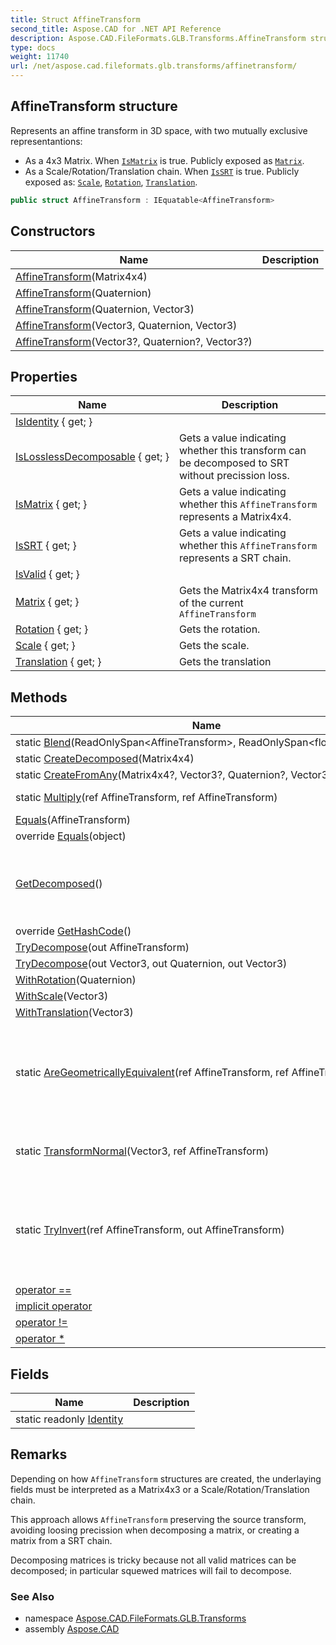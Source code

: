 ```yaml
---
title: Struct AffineTransform
second_title: Aspose.CAD for .NET API Reference
description: Aspose.CAD.FileFormats.GLB.Transforms.AffineTransform struct. Represents an affine transform in 3D space with two mutually exclusive representantions
type: docs
weight: 11740
url: /net/aspose.cad.fileformats.glb.transforms/affinetransform/
---
```

## AffineTransform structure

Represents an affine transform in 3D space, with two mutually exclusive representantions:

* As a 4x3 Matrix. When [`IsMatrix`](./ismatrix/) is true. Publicly exposed as [`Matrix`](./matrix/).
* As a Scale/Rotation/Translation chain. When [`IsSRT`](./issrt/) is true. Publicly exposed as: [`Scale`](./scale/), [`Rotation`](./rotation/), [`Translation`](./translation/).

```csharp
public struct AffineTransform : IEquatable<AffineTransform>
```

## Constructors

| Name | Description |
| --- | --- |
| [AffineTransform](affinetransform/#constructor_1)(Matrix4x4) |  |
| [AffineTransform](affinetransform/#constructor_2)(Quaternion) |  |
| [AffineTransform](affinetransform/#constructor_3)(Quaternion, Vector3) |  |
| [AffineTransform](affinetransform/#constructor_4)(Vector3, Quaternion, Vector3) |  |
| [AffineTransform](affinetransform/#constructor)(Vector3?, Quaternion?, Vector3?) |  |

## Properties

| Name | Description |
| --- | --- |
| [IsIdentity](../../aspose.cad.fileformats.glb.transforms/affinetransform/isidentity/) { get; } |  |
| [IsLosslessDecomposable](../../aspose.cad.fileformats.glb.transforms/affinetransform/islosslessdecomposable/) { get; } | Gets a value indicating whether this transform can be decomposed to SRT without precission loss. |
| [IsMatrix](../../aspose.cad.fileformats.glb.transforms/affinetransform/ismatrix/) { get; } | Gets a value indicating whether this `AffineTransform` represents a Matrix4x4. |
| [IsSRT](../../aspose.cad.fileformats.glb.transforms/affinetransform/issrt/) { get; } | Gets a value indicating whether this `AffineTransform` represents a SRT chain. |
| [IsValid](../../aspose.cad.fileformats.glb.transforms/affinetransform/isvalid/) { get; } |  |
| [Matrix](../../aspose.cad.fileformats.glb.transforms/affinetransform/matrix/) { get; } | Gets the Matrix4x4 transform of the current `AffineTransform` |
| [Rotation](../../aspose.cad.fileformats.glb.transforms/affinetransform/rotation/) { get; } | Gets the rotation. |
| [Scale](../../aspose.cad.fileformats.glb.transforms/affinetransform/scale/) { get; } | Gets the scale. |
| [Translation](../../aspose.cad.fileformats.glb.transforms/affinetransform/translation/) { get; } | Gets the translation |

## Methods

| Name | Description |
| --- | --- |
| static [Blend](../../aspose.cad.fileformats.glb.transforms/affinetransform/blend/)(ReadOnlySpan&lt;AffineTransform&gt;, ReadOnlySpan&lt;float&gt;) |  |
| static [CreateDecomposed](../../aspose.cad.fileformats.glb.transforms/affinetransform/createdecomposed/)(Matrix4x4) |  |
| static [CreateFromAny](../../aspose.cad.fileformats.glb.transforms/affinetransform/createfromany/)(Matrix4x4?, Vector3?, Quaternion?, Vector3?) |  |
| static [Multiply](../../aspose.cad.fileformats.glb.transforms/affinetransform/multiply/)(ref AffineTransform, ref AffineTransform) | Multiplies *a* by *b*. |
| [Equals](../../aspose.cad.fileformats.glb.transforms/affinetransform/equals/#equals)(AffineTransform) |  |
| override [Equals](../../aspose.cad.fileformats.glb.transforms/affinetransform/equals/#equals_1)(object) |  |
| [GetDecomposed](../../aspose.cad.fileformats.glb.transforms/affinetransform/getdecomposed/)() | If this object represents a Matrix4x4, it returns a decomposed representation. |
| override [GetHashCode](../../aspose.cad.fileformats.glb.transforms/affinetransform/gethashcode/)() |  |
| [TryDecompose](../../aspose.cad.fileformats.glb.transforms/affinetransform/trydecompose/#trydecompose)(out AffineTransform) |  |
| [TryDecompose](../../aspose.cad.fileformats.glb.transforms/affinetransform/trydecompose/#trydecompose_1)(out Vector3, out Quaternion, out Vector3) |  |
| [WithRotation](../../aspose.cad.fileformats.glb.transforms/affinetransform/withrotation/)(Quaternion) |  |
| [WithScale](../../aspose.cad.fileformats.glb.transforms/affinetransform/withscale/)(Vector3) |  |
| [WithTranslation](../../aspose.cad.fileformats.glb.transforms/affinetransform/withtranslation/)(Vector3) |  |
| static [AreGeometricallyEquivalent](../../aspose.cad.fileformats.glb.transforms/affinetransform/aregeometricallyequivalent/)(ref AffineTransform, ref AffineTransform, float) | Checks whether two transform represent the same geometric spatial transformation. |
| static [TransformNormal](../../aspose.cad.fileformats.glb.transforms/affinetransform/transformnormal/)(Vector3, ref AffineTransform) | Transforms a vector normal by a specified transform. |
| static [TryInvert](../../aspose.cad.fileformats.glb.transforms/affinetransform/tryinvert/)(ref AffineTransform, out AffineTransform) | Inverts the specified transform. The return value indicates whether the operation succeeded. |
| [operator ==](../../aspose.cad.fileformats.glb.transforms/affinetransform/op_equality/) |  |
| [implicit operator](../../aspose.cad.fileformats.glb.transforms/affinetransform/op_implicit/#op_implicit_2) |  (3 operators) |
| [operator !=](../../aspose.cad.fileformats.glb.transforms/affinetransform/op_inequality/) |  |
| [operator *](../../aspose.cad.fileformats.glb.transforms/affinetransform/op_multiply/) |  |

## Fields

| Name | Description |
| --- | --- |
| static readonly [Identity](../../aspose.cad.fileformats.glb.transforms/affinetransform/identity/) |  |

## Remarks

Depending on how `AffineTransform` structures are created, the underlaying fields must be interpreted as a Matrix4x3 or a Scale/Rotation/Translation chain.

This approach allows `AffineTransform` preserving the source transform, avoiding loosing precission when decomposing a matrix, or creating a matrix from a SRT chain.

Decomposing matrices is tricky because not all valid matrices can be decomposed; in particular squewed matrices will fail to decompose.

### See Also

* namespace [Aspose.CAD.FileFormats.GLB.Transforms](../../aspose.cad.fileformats.glb.transforms/)
* assembly [Aspose.CAD](../../)


